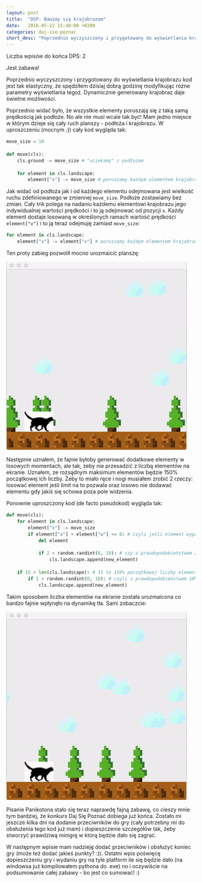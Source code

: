 ```yaml
---
layout: post
title:  "DSP: Bawimy się krajobrazem"
date:   2016-05-22 15:40:00 +0200
categories: daj-sie-poznac
short_desc: "Poprzednio wyczyszczony i przygotowany do wyświetlania krajobrazu kod jest tak elastyczny, że spędziłem dzisiaj godzinę modyfikując różne parametry wyświetlania tegoż. Dynamicznie generowany krajobraz daje świetne możliwości..."
---
```

Liczba wpisów do końca DPS: 2

Jest zabawa!

Poprzednio wyczyszczony i przygotowany do wyświetlania krajobrazu kod jest tak elastyczny, że spędziłem dzisiaj dobrą godzinę modyfikując różne parametry wyświetlania tegoż. Dynamicznie generowany krajobraz daje świetne możliwości.

Poprzednio widać było, że wszystkie elementy poruszają się z taką samą prędkością jak podłoże. No ale nie musi wcale tak być! Mam jedno miejsce w którym dzieje się cały ruch planszy - podłoża i krajobrazu. W uproszczeniu (mocnym ;)) cały kod wygląda tak:

```python
move_size = 10

def move(cls):
    cls.ground -= move_size # "uciekamy" z podłożem

    for element in cls.landscape:
        element["x"] -= move_size # poruszamy każdym elementem krajobrazu
```

Jak widać od podłoża jak i od każdego elementu odejmowana jest wielkość ruchu zdefiniowanego w zmiennej `move_size`. Podłoże zostawiamy bez zmian. Cały trik polega na nadaniu każdemu elementowi krajobrazu jego indywidualnej wartości prędkości i to ją odejmować od pozycji `x`. Każdy element dostaje losowaną w określonych ramach wartość prędkości `element["v"]` i to ją teraz odejmuję zamiast `move_size`:

```python
for element in cls.landscape:
    element["x"] -= element["v"] # poruszamy każdym elementem krajobrazu
```

Ten proty zabieg pozwolił mocno urozmaicić planszę:

<img src="/images/element-random-v.gif"/>

Następnie uznałem, że fajnie byłoby generować dodatkowe elementy w losowych momentach, ale tak, żeby nie przesadzić z liczbą elementów na ekranie. Uznałem, ze rozsądnym maksimum elementów będzie 150% początkowej ich liczby. Żeby to miało ręce i nogi musiałem zrobić 2 rzeczy: losować element jeśli limit na to pozwala oraz losowo nie dodawać elementu gdy jakiś się schowa poza pole widzenia.

Ponownie uproszczony kod (de facto pseudokod) wygląda tak:

```python
def move(cls):
    for element in cls.landscape:
        element["x"] -= move_size
        if element["x"] + element["w"] <= 0: # czyli jeśli element wypadł poza planszę
            del element

            if 2 > random.randint(0, 10): # czy z prawdopodobieństwem 20%
                cls.landscape.append(new_element)

    if 15 > len(cls.landscape): # 15 to 150% początkowej liczby elementów
        if 1 > random.randint(0, 10): # czyli z prawdopodobieństwem 10%
            cls.landscape.append(new_element)
```

Takim sposobem liczba elementów na ekranie została urozmaicona co bardzo fajnie wpłynęło na dynamikę tła. Sami zobaczcie:

<img src="/images/element-random-n.gif"/>

Pisanie Panikotona stało się teraz naprawdę fajną zabawą, co cieszy mnie tym bardziej, że konkurs Daj Się Poznać dobiega już końca. Zostało mi jeszcze kilka dni na dodanie przeciwników do gry (cały potrzebny mi do obsłużenia tego kod już mam) i dopieszczenie szczegółów tak, żeby stworzyć prawdziwą minigrę w którą będzie dało się zagrać.

W następnym wpisie mam nadzieję dodać przeciwników i obsłużyć koniec gry (może też dodać jakieś punkty? :)). Ostatni wpis poświęcę dopieszczeniu gry i wydaniu gry na tyle platform ile się będzie dało (na windowsa już kompilowałem pythona do .exe) no i oczywiście na podsumowanie całej zabawy - bo jest co sumować! :)
